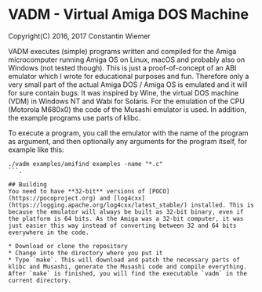 # VADM - Virtual Amiga DOS Machine

Copyright(C) 2016, 2017 Constantin Wiemer

VADM executes (simple) programs written and compiled for the Amiga microcomputer running Amiga OS on Linux, macOS and probably also on Windows (not tested though). This is just a proof-of-concept of an ABI emulator which I wrote for educational purposes and fun. Therefore only a very small part of the actual Amiga DOS / Amiga OS is emulated and it will for sure contain bugs. It was inspired by Wine, the virtual DOS machine (VDM) in Windows NT and Wabi for Solaris. For the emulation of the CPU (Motorola M680x0) the code of the Musashi emulator is used. In addition, the example programs use parts of klibc.

To execute a program, you call the emulator with the name of the program as argument, and then optionally any arguments for the program itself, for example like this:  
```
./vadm examples/amifind examples -name "*.c"
```.

## Building
You need to have **32-bit** versions of [POCO](https://pocoproject.org) and [log4cxx](https://logging.apache.org/log4cxx/latest_stable/) installed. This is because the emulator will always be built as 32-bit binary, even if the platform is 64 bits. As the Amiga was a 32-bit computer, it was just easier this way instead of converting between 32 and 64 bits everywhere in the code.

* Download or clone the repository
* Change into the directory where you put it
* Type `make`. This will download and patch the necessary parts of klibc and Musashi, generate the Musashi code and compile everything. After `make` is finished, you will find the executable `vadm` in the current directory.

